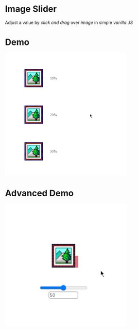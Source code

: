 # Image Slider
Adjust a value by _click and drag_ over _image_ in simple _vanilla JS_

# Demo
![](https://github.com/oliverstasa/image-slider/blob/main/demo/demo.gif)

# Advanced Demo
![](https://github.com/oliverstasa/image-slider/blob/main/advanced-demo/advanced-demo.gif)
